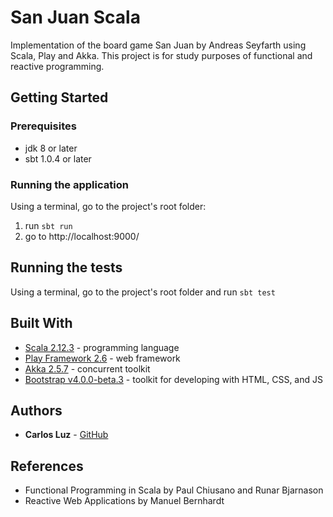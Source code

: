 # San Juan Scala

Implementation of the board game San Juan by Andreas Seyfarth using Scala, Play and Akka. This project is for study purposes of functional and reactive programming.

## Getting Started

### Prerequisites

* jdk 8 or later
* sbt 1.0.4 or later

### Running the application

Using a terminal, go to the project's root folder:

1. run `sbt run`
2. go to http://localhost:9000/

## Running the tests

Using a terminal, go to the project's root folder and run `sbt test`

## Built With

* [Scala 2.12.3](https://www.scala-lang.org/) - programming language
* [Play Framework 2.6](https://www.playframework.com/) - web framework
* [Akka 2.5.7](https://akka.io/) - concurrent toolkit
* [Bootstrap v4.0.0-beta.3](https://getbootstrap.com/) - toolkit for developing with HTML, CSS, and JS

## Authors

* **Carlos Luz** -  [GitHub](https://github.com/juniorbl)

## References

* Functional Programming in Scala by Paul Chiusano and Runar Bjarnason
* Reactive Web Applications by Manuel Bernhardt
